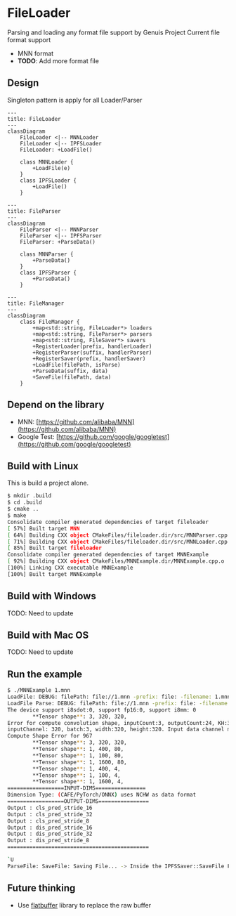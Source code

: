 # FileLoader
Parsing and loading any format file support by Genuis Project
Current file format support
- MNN format
- **TODO**: Add more format file

## Design

Singleton pattern is apply for all Loader/Parser

```mermaid
---
title: FileLoader
---
classDiagram
	FileLoader <|-- MNNLoader
	FileLoader <|-- IPFSLoader
	FileLoader: +LoadFile()
	
	class MNNLoader {
		+LoadFile(e)
	}
	class IPFSLoader {
		+LoadFile()
	}

```

```mermaid
---
title: FileParser
---
classDiagram
	FileParser <|-- MNNParser
	FileParser <|-- IPFSParser
	FileParser: +ParseData()
	
	class MNNParser {
		+ParseData()
	}
	class IPFSParser {
		+ParseData()
	}
```

```mermaid
---
title: FileManager
---
classDiagram
	class FileManager {
		+map<std::string, FileLoader*> loaders
		+map<std::string, FileParser*> parsers
		+map<std::string, FileSaver*> savers
		+RegisterLoader(prefix, handlerLoader)
		+RegisterParser(suffix, handlerParser)
		+RegisterSaver(prefix, handlerSaver)
		+LoadFile(filePath, isParse)
		+ParseData(suffix, data)
		+SaveFile(filePath, data)
	}
```

## Depend on the library

- MNN: [https://github.com/alibaba/MNN](https://github.com/alibaba/MNN)
- Google Test: [https://github.com/google/googletest](https://github.com/google/googletest)

## Build with Linux

This is build a project alone.

```sh
$ mkdir .build
$ cd .build
$ cmake ..
$ make
Consolidate compiler generated dependencies of target fileloader
[ 57%] Built target MNN
[ 64%] Building CXX object CMakeFiles/fileloader.dir/src/MNNParser.cpp.o
[ 71%] Building CXX object CMakeFiles/fileloader.dir/src/MNNLoader.cpp.o
[ 85%] Built target fileloader
Consolidate compiler generated dependencies of target MNNExample
[ 92%] Building CXX object CMakeFiles/MNNExample.dir/MNNExample.cpp.o
[100%] Linking CXX executable MNNExample
[100%] Built target MNNExample
```

## Build with Windows
TODO: Need to update

## Build with Mac OS
TODO: Need to update

## Run the example
```bash
$ ./MNNExample 1.mnn 
LoadFile: DEBUG: filePath: file://1.mnn -prefix: file: -filename: 1.mnn -suffix: .mnn -filepathname: file://1.mnn
LoadFile Parse: DEBUG: filePath: file://1.mnn -prefix: file: -filename: 1.mnn -suffix: .mnn -filepathname: file://1.mnn
The device support i8sdot:0, support fp16:0, support i8mm: 0
        **Tensor shape**: 3, 320, 320, 
Error for compute convolution shape, inputCount:3, outputCount:24, KH:3, KW:3, group:1
inputChannel: 320, batch:3, width:320, height:320. Input data channel may be mismatch with filter channel count
Compute Shape Error for 967
        **Tensor shape**: 3, 320, 320, 
        **Tensor shape**: 1, 400, 80, 
        **Tensor shape**: 1, 100, 80, 
        **Tensor shape**: 1, 1600, 80, 
        **Tensor shape**: 1, 400, 4, 
        **Tensor shape**: 1, 100, 4, 
        **Tensor shape**: 1, 1600, 4, 
==================INPUT-DIMS================
Dimension Type: (CAFE/PyTorch/ONNX) uses NCHW as data format
==================OUTPUT-DIMS================
Output : cls_pred_stride_16
Output : cls_pred_stride_32
Output : cls_pred_stride_8
Output : dis_pred_stride_16
Output : dis_pred_stride_32
Output : dis_pred_stride_8
=============================================

`U
ParseFile: SaveFile: Saving File... -> Inside the IPFSSaver::SaveFile Function

```

## Future thinking
- Use [flatbuffer](https://github.com/google/flatbuffers) library to replace the raw buffer 